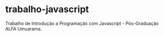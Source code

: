 # trabalho-javascript
Trabalho de Introdução a Programação com Javascript - Pós-Graduação ALFA Umuarama.
